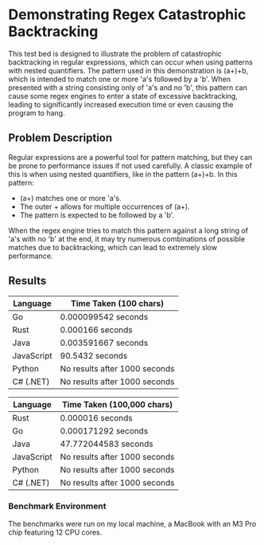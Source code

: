 # Demonstrating Regex Catastrophic Backtracking

This test bed is designed to illustrate the problem of catastrophic backtracking in regular expressions, which can occur when using patterns with nested quantifiers. The pattern used in this demonstration is (a+)+b, which is intended to match one or more 'a's followed by a 'b'. When presented with a string consisting only of 'a's and no 'b', this pattern can cause some regex engines to enter a state of excessive backtracking, leading to significantly increased execution time or even causing the program to hang.


## Problem Description
Regular expressions are a powerful tool for pattern matching, but they can be prone to performance issues if not used carefully. A classic example of this is when using nested quantifiers, like in the pattern (a+)+b. In this pattern:

- (a+) matches one or more 'a's.
- The outer + allows for multiple occurrences of (a+).
- The pattern is expected to be followed by a 'b'.

When the regex engine tries to match this pattern against a long string of 'a's with no 'b' at the end, it may try numerous combinations of possible matches due to backtracking, which can lead to extremely slow performance.

## Results
| Language   | Time Taken (100 chars)      |
|------------|-----------------------------|
| Go         | 0.000099542 seconds         |
| Rust       | 0.000166 seconds            |
| Java       | 0.003591667 seconds         |
| JavaScript | 90.5432 seconds             |
| Python     | No results after 1000 seconds |
| C# (.NET)  | No results after 1000 seconds |

| Language   | Time Taken (100,000 chars)  |
|------------|-----------------------------|
| Rust       | 0.000016 seconds            |
| Go         | 0.000171292 seconds         |
| Java       | 47.772044583 seconds        |
| JavaScript | No results after 1000 seconds |
| Python     | No results after 1000 seconds |
| C# (.NET)  | No results after 1000 seconds |


### Benchmark Environment
The benchmarks were run on my local machine, a MacBook with an M3 Pro chip featuring 12 CPU cores.